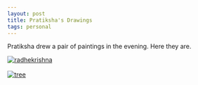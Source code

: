 ```yaml
---
layout: post
title: Pratiksha's Drawings
tags: personal
---
```


Pratiksha drew a pair of paintings in the evening. Here they are. 

<div class="random centered">
	<a href="{{site.images}}/radhekrishna.jpeg">
  	<img src="{{site.images}}/radhekrishna.jpeg" alt="radhekrishna">
  </a>
</div>


<br>

<div class="random centered">
	<a href="{{site.images}}/tree.jpeg">
  	<img src="{{site.images}}/tree.jpeg" alt="tree">
  </a>
</div>

